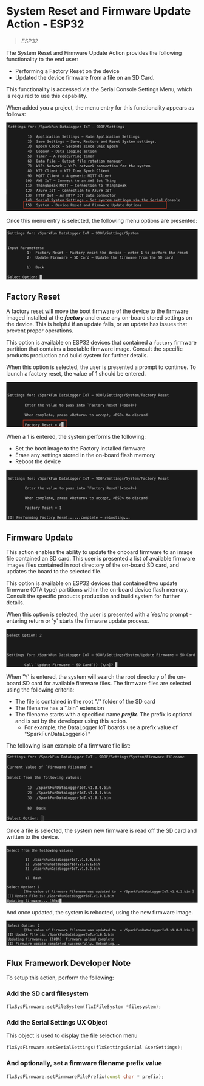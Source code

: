 # System Reset and Firmware Update Action - ESP32

> *ESP32*

The System Reset and Firmware Update Action provides the following functionality to the end user:

* Performing a Factory Reset on the device
* Updated the device firmware from a file on an SD Card.

This functionality is accessed via the Serial Console Settings Menu, which is required to use this capability.

When added you a project, the menu entry for this functionality appears as follows:

![System Reset and Update Menu](images/act_sysfirm_entry.png)

Once this menu entry is selected, the following menu options are presented:

![Menu Options](images/act_sysfirm_menu.png)

## Factory Reset

A factory reset will move the boot firmware of the device to the firmware imaged installed at the ***factory*** and erase any on-board stored settings on the device. This is helpful if an update fails, or an update has issues that prevent proper operations.

This option is available on ESP32 devices that contained a ```factory``` firmware partition that contains a bootable firmware image. Consult the specific products production and build system for further details.

When this option is selected, the user is presented a prompt to continue. To launch a factory reset, the value of 1 should be entered.

![Reset Prompt](images/act_sysfirm_reset.png)

When a 1 is entered, the system performs the following:

* Set the boot image to the Factory installed firmware
* Erase any settings stored in the on-board flash memory
* Reboot the device

![Reset Reboot](images/act_sysfirm_reset_y.png)

## Firmware Update

This action enables the ability to update the onboard firmware to an image file contained an SD card. This user is presented a list of available firmware images files contained in root directory of the on-board SD card, and updates the board to the selected file.

This option is available on ESP32 devices that contained two update firmware (OTA type) partitions within the on-board device flash memory. Consult the specific products production and build system for further details.

When this option is selected, the user is presented with a Yes/no prompt - entering return or 'y' starts the firmware update process.

![Do you want to update?](images/act_sysfirm_update.png)

When 'Y' is entered, the system will search the root directory of the on-board SD card for available firmware files. The firmware files are selected using the following criteria:

* The file is contained in the root "/" folder of the SD card
* The filename has a ".bin" extension
* The filename starts with a specified name ***prefix***. The prefix is optional and is set by the developer using this action.
  * For example, the DataLogger IoT boards use a prefix value of "SparkFunDataLoggerIoT"

The following is an example of a firmware file list:

![Firmware Files](images/act_sysfirm_up_sel.png)

Once a file is selected, the system new firmware is read off the SD card and written to the device.

![Updating](images/act_sysfirm_upating.png)

And once updated, the system is rebooted, using the new firmware image.

![Reboot](images/act_sysfirm_up-boot.png)

## Flux Framework Developer Note

To setup this action, perform the following:

### Add the SD card filesystem

```C++
flxSysFirmware.setFileSystem(flxIFileSystem *filesystem);
```

### Add the Serial Settings UX Object

This object is used to display the file selection menu

```C++
flxSysFirmware.setSerialSettings(flxSettingsSerial &serSettings);
```

### And optionally, set a firmware filename prefix value

```C++
flxSysFirmware.setFirmwareFilePrefix(const char * prefix);
```
